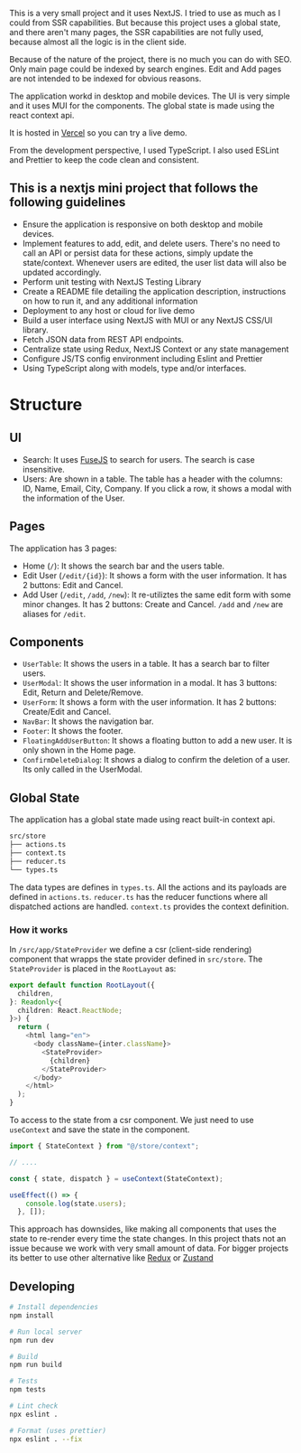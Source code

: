 This is a very small project and it uses NextJS. I tried to use as much as I 
could from SSR capabilities. But because this project uses a global state, and 
there aren't many pages, the SSR capabilities are not fully used, because almost 
all the logic is in the client side.

Because of the nature of the project, there is no much you can do with SEO. Only
main page could be indexed by search engines. Edit and Add pages are not intended 
to be indexed for obvious reasons.

The application workd in desktop and mobile devices. The UI is very simple and
it uses MUI for the components. The global state is made using the react context
api. 

It is hosted in [Vercel](https://nextjs-frontend-project-five.vercel.app/) so you can try
a live demo.

From the development perspective, I used TypeScript. I also used ESLint and Prettier
to keep the code clean and consistent. 

## This is a nextjs mini project that follows the following guidelines 

- Ensure the application is responsive on both desktop and mobile devices.
- Implement features to add, edit, and delete users. There's no need to call an API or persist
data for these actions, simply update the state/context. Whenever users are edited, the user
list data will also be updated accordingly.
- Perform unit testing with NextJS Testing Library
- Create a README file detailing the application description, instructions on how to run it, and any additional information
- Deployment to any host or cloud for live demo
- Build a user interface using NextJS with MUI or any NextJS CSS/UI library.
- Fetch JSON data from REST API endpoints.
- Centralize state using Redux, NextJS Context or any state management 
- Configure JS/TS config environment including Eslint and Prettier 
- Using TypeScript along with models, type and/or interfaces. 

# Structure

## UI

- Search: It uses [FuseJS](https://fusejs.io/) to search for users. The search is case insensitive.
- Users: Are shown in a table. The table has a header with the columns: ID, Name, 
Email, City, Company. If you click a row, it shows a modal with the information of the User. 

## Pages

The application has 3 pages:
- Home (`/`): It shows the search bar and the users table.
- Edit User (`/edit/{id}`): It shows a form with the user information. It has 2 buttons: Edit and Cancel.
- Add User (`/edit`, `/add`, `/new`): It re-utiliztes the same edit form with some minor changes. It has 2 buttons: Create and Cancel.
`/add` and `/new` are aliases for `/edit`.

## Components

- `UserTable`: It shows the users in a table. It has a search bar to filter users.
- `UserModal`: It shows the user information in a modal. It has 3 buttons: Edit, Return and Delete/Remove.
- `UserForm`: It shows a form with the user information. It has 2 buttons: Create/Edit and Cancel.
- `NavBar`: It shows the navigation bar.
- `Footer`: It shows the footer.
- `FloatingAddUserButton`: It shows a floating button to add a new user. It is only shown in the Home page.
- `ConfirmDeleteDialog`: It shows a dialog to confirm the deletion of a user. Its only called in the UserModal.

## Global State

The application has a global state made using react built-in context api.
```bash
src/store
├── actions.ts
├── context.ts
├── reducer.ts
└── types.ts
```
The data types are defines in `types.ts`.
All the actions and its payloads are defined in `actions.ts`.
`reducer.ts` has the reducer functions where all dispatched actions are handled.
`context.ts` provides the context definition.

### How it works
In `/src/app/StateProvider` we define a csr (client-side rendering) component
that wrapps the state provider defined in `src/store`. The `StateProvider` is placed
in the `RootLayout` as:

```ts
export default function RootLayout({
  children,
}: Readonly<{
  children: React.ReactNode;
}>) {
  return (
    <html lang="en">
      <body className={inter.className}>
        <StateProvider>
          {children}
        </StateProvider>
      </body>
    </html>
  );
}
```

To access to the state from a csr component. We just need to use
`useContext` and save the state in the component.

```ts
import { StateContext } from "@/store/context";

// ....

const { state, dispatch } = useContext(StateContext);

useEffect(() => {
    console.log(state.users);
  }, []);
```

This approach has downsides, like making all components that uses the state
to re-render every time the state changes. In this project thats not an issue
because we work with very small amount of data. For bigger projects its better
to use other alternative like [Redux](https://redux.js.org/) or 
[Zustand](https://github.com/pmndrs/zustand)

  
## Developing

```bash
# Install dependencies
npm install

# Run local server
npm run dev

# Build
npm run build

# Tests
npm tests

# Lint check
npx eslint .

# Format (uses prettier)
npx eslint . --fix
```
